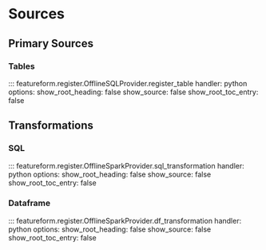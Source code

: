 # Sources

## Primary Sources

### Tables

::: featureform.register.OfflineSQLProvider.register_table
    handler: python
    options:
        show_root_heading: false
        show_source: false
        show_root_toc_entry: false

## Transformations

### SQL

::: featureform.register.OfflineSparkProvider.sql_transformation
    handler: python
    options:
        show_root_heading: false
        show_source: false
        show_root_toc_entry: false

### Dataframe

::: featureform.register.OfflineSparkProvider.df_transformation
    handler: python
    options:
        show_root_heading: false
        show_source: false
        show_root_toc_entry: false
